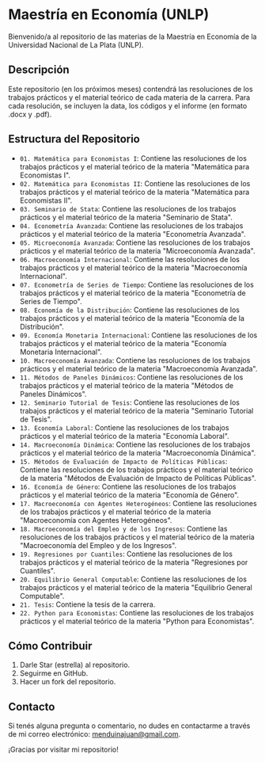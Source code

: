 # Maestría en Economía (UNLP)

Bienvenido/a al repositorio de las materias de la Maestría en Economía de la Universidad Nacional de La Plata (UNLP).

## Descripción

Este repositorio (en los próximos meses) contendrá las resoluciones de los trabajos prácticos y el material teórico de cada materia de la carrera. Para cada resolución, se incluyen la data, los códigos y el informe (en formato .docx y .pdf).

## Estructura del Repositorio

- `01. Matemática para Economistas I`: Contiene las resoluciones de los trabajos prácticos y el material teórico de la materia "Matemática para Economistas I".
- `02. Matemática para Economistas II`: Contiene las resoluciones de los trabajos prácticos y el material teórico de la materia "Matemática para Economistas II".
- `03. Seminario de Stata`: Contiene las resoluciones de los trabajos prácticos y el material teórico de la materia "Seminario de Stata".
- `04. Econometría Avanzada`: Contiene las resoluciones de los trabajos prácticos y el material teórico de la materia "Econometría Avanzada".
- `05. Microeconomía Avanzada`: Contiene las resoluciones de los trabajos prácticos y el material teórico de la materia "Microeconomía Avanzada".
- `06. Macroeconomía Internacional`: Contiene las resoluciones de los trabajos prácticos y el material teórico de la materia "Macroeconomía Internacional".
- `07. Econometría de Series de Tiempo`: Contiene las resoluciones de los trabajos prácticos y el material teórico de la materia "Econometría de Series de Tiempo".
- `08. Economía de la Distribución`: Contiene las resoluciones de los trabajos prácticos y el material teórico de la materia "Economía de la Distribución".
- `09. Economía Monetaria Internacional`: Contiene las resoluciones de los trabajos prácticos y el material teórico de la materia "Economía Monetaria Internacional".
- `10. Macroeconomía Avanzada`: Contiene las resoluciones de los trabajos prácticos y el material teórico de la materia "Macroeconomía Avanzada".
- `11. Métodos de Paneles Dinámicos`: Contiene las resoluciones de los trabajos prácticos y el material teórico de la materia "Métodos de Paneles Dinámicos".
- `12. Seminario Tutorial de Tesis`: Contiene las resoluciones de los trabajos prácticos y el material teórico de la materia "Seminario Tutorial de Tesis".
- `13. Economía Laboral`: Contiene las resoluciones de los trabajos prácticos y el material teórico de la materia "Economía Laboral".
- `14. Macroeconomía Dinámica`: Contiene las resoluciones de los trabajos prácticos y el material teórico de la materia "Macroeconomía Dinámica".
- `15. Métodos de Evaluación de Impacto de Políticas Públicas`: Contiene las resoluciones de los trabajos prácticos y el material teórico de la materia "Métodos de Evaluación de Impacto de Políticas Públicas".
- `16. Economía de Género`: Contiene las resoluciones de los trabajos prácticos y el material teórico de la materia "Economía de Género".
- `17. Macroeconomía con Agentes Heterogéneos`: Contiene las resoluciones de los trabajos prácticos y el material teórico de la materia "Macroeconomía con Agentes Heterogéneos".
- `18. Macroeconomía del Empleo y de los Ingresos`: Contiene las resoluciones de los trabajos prácticos y el material teórico de la materia "Macroeconomía del Empleo y de los Ingresos".
- `19. Regresiones por Cuantiles`: Contiene las resoluciones de los trabajos prácticos y el material teórico de la materia "Regresiones por Cuantiles".
- `20. Equilibrio General Computable`: Contiene las resoluciones de los trabajos prácticos y el material teórico de la materia "Equilibrio General Computable".
- `21. Tesis`: Contiene la tesis de la carrera.
- `22. Python para Economistas`: Contiene las resoluciones de los trabajos prácticos y el material teórico de la materia "Python para Economistas".

## Cómo Contribuir

1. Darle Star (estrella) al repositorio.
2. Seguirme en GitHub.
3. Hacer un fork del repositorio.

## Contacto

Si tenés alguna pregunta o comentario, no dudes en contactarme a través de mi correo electrónico: menduinajuan@gmail.com.

¡Gracias por visitar mi repositorio!
